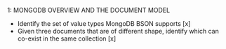 1: MONGODB OVERVIEW AND THE DOCUMENT MODEL
- Identify the set of value types MongoDB BSON supports [x]
- Given three documents that are of different shape, identify which can co-exist in the same collection [x]